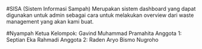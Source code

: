 #SISA (Sistem Informasi Sampah)
Merupakan sistem dashboard yang dapat digunakan untuk admin sebagai cara untuk melakukan overview dari waste management yang akan kami buat.

#Nyampah
Ketua Kelompok: Gavind Muhammad Pramahita
Anggota 1: Septian Eka Rahmadi
Anggota 2: Raden Aryo Bismo Nugroho
